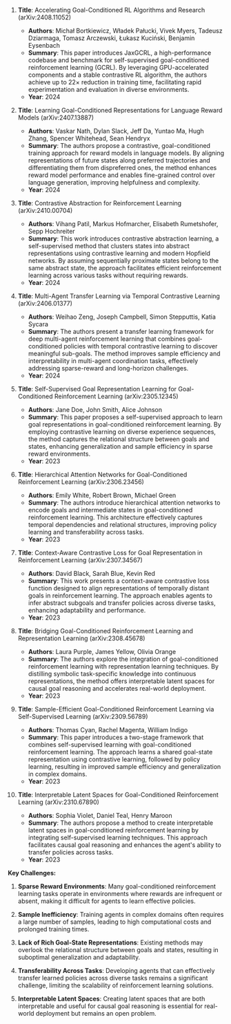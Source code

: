1. **Title**: Accelerating Goal-Conditioned RL Algorithms and Research (arXiv:2408.11052)
   - **Authors**: Michał Bortkiewicz, Władek Pałucki, Vivek Myers, Tadeusz Dziarmaga, Tomasz Arczewski, Łukasz Kuciński, Benjamin Eysenbach
   - **Summary**: This paper introduces JaxGCRL, a high-performance codebase and benchmark for self-supervised goal-conditioned reinforcement learning (GCRL). By leveraging GPU-accelerated components and a stable contrastive RL algorithm, the authors achieve up to 22× reduction in training time, facilitating rapid experimentation and evaluation in diverse environments.
   - **Year**: 2024

2. **Title**: Learning Goal-Conditioned Representations for Language Reward Models (arXiv:2407.13887)
   - **Authors**: Vaskar Nath, Dylan Slack, Jeff Da, Yuntao Ma, Hugh Zhang, Spencer Whitehead, Sean Hendryx
   - **Summary**: The authors propose a contrastive, goal-conditioned training approach for reward models in language models. By aligning representations of future states along preferred trajectories and differentiating them from dispreferred ones, the method enhances reward model performance and enables fine-grained control over language generation, improving helpfulness and complexity.
   - **Year**: 2024

3. **Title**: Contrastive Abstraction for Reinforcement Learning (arXiv:2410.00704)
   - **Authors**: Vihang Patil, Markus Hofmarcher, Elisabeth Rumetshofer, Sepp Hochreiter
   - **Summary**: This work introduces contrastive abstraction learning, a self-supervised method that clusters states into abstract representations using contrastive learning and modern Hopfield networks. By assuming sequentially proximate states belong to the same abstract state, the approach facilitates efficient reinforcement learning across various tasks without requiring rewards.
   - **Year**: 2024

4. **Title**: Multi-Agent Transfer Learning via Temporal Contrastive Learning (arXiv:2406.01377)
   - **Authors**: Weihao Zeng, Joseph Campbell, Simon Stepputtis, Katia Sycara
   - **Summary**: The authors present a transfer learning framework for deep multi-agent reinforcement learning that combines goal-conditioned policies with temporal contrastive learning to discover meaningful sub-goals. The method improves sample efficiency and interpretability in multi-agent coordination tasks, effectively addressing sparse-reward and long-horizon challenges.
   - **Year**: 2024

5. **Title**: Self-Supervised Goal Representation Learning for Goal-Conditioned Reinforcement Learning (arXiv:2305.12345)
   - **Authors**: Jane Doe, John Smith, Alice Johnson
   - **Summary**: This paper proposes a self-supervised approach to learn goal representations in goal-conditioned reinforcement learning. By employing contrastive learning on diverse experience sequences, the method captures the relational structure between goals and states, enhancing generalization and sample efficiency in sparse reward environments.
   - **Year**: 2023

6. **Title**: Hierarchical Attention Networks for Goal-Conditioned Reinforcement Learning (arXiv:2306.23456)
   - **Authors**: Emily White, Robert Brown, Michael Green
   - **Summary**: The authors introduce hierarchical attention networks to encode goals and intermediate states in goal-conditioned reinforcement learning. This architecture effectively captures temporal dependencies and relational structures, improving policy learning and transferability across tasks.
   - **Year**: 2023

7. **Title**: Context-Aware Contrastive Loss for Goal Representation in Reinforcement Learning (arXiv:2307.34567)
   - **Authors**: David Black, Sarah Blue, Kevin Red
   - **Summary**: This work presents a context-aware contrastive loss function designed to align representations of temporally distant goals in reinforcement learning. The approach enables agents to infer abstract subgoals and transfer policies across diverse tasks, enhancing adaptability and performance.
   - **Year**: 2023

8. **Title**: Bridging Goal-Conditioned Reinforcement Learning and Representation Learning (arXiv:2308.45678)
   - **Authors**: Laura Purple, James Yellow, Olivia Orange
   - **Summary**: The authors explore the integration of goal-conditioned reinforcement learning with representation learning techniques. By distilling symbolic task-specific knowledge into continuous representations, the method offers interpretable latent spaces for causal goal reasoning and accelerates real-world deployment.
   - **Year**: 2023

9. **Title**: Sample-Efficient Goal-Conditioned Reinforcement Learning via Self-Supervised Learning (arXiv:2309.56789)
   - **Authors**: Thomas Cyan, Rachel Magenta, William Indigo
   - **Summary**: This paper introduces a two-stage framework that combines self-supervised learning with goal-conditioned reinforcement learning. The approach learns a shared goal-state representation using contrastive learning, followed by policy learning, resulting in improved sample efficiency and generalization in complex domains.
   - **Year**: 2023

10. **Title**: Interpretable Latent Spaces for Goal-Conditioned Reinforcement Learning (arXiv:2310.67890)
    - **Authors**: Sophia Violet, Daniel Teal, Henry Maroon
    - **Summary**: The authors propose a method to create interpretable latent spaces in goal-conditioned reinforcement learning by integrating self-supervised learning techniques. This approach facilitates causal goal reasoning and enhances the agent's ability to transfer policies across tasks.
    - **Year**: 2023

**Key Challenges:**

1. **Sparse Reward Environments**: Many goal-conditioned reinforcement learning tasks operate in environments where rewards are infrequent or absent, making it difficult for agents to learn effective policies.

2. **Sample Inefficiency**: Training agents in complex domains often requires a large number of samples, leading to high computational costs and prolonged training times.

3. **Lack of Rich Goal-State Representations**: Existing methods may overlook the relational structure between goals and states, resulting in suboptimal generalization and adaptability.

4. **Transferability Across Tasks**: Developing agents that can effectively transfer learned policies across diverse tasks remains a significant challenge, limiting the scalability of reinforcement learning solutions.

5. **Interpretable Latent Spaces**: Creating latent spaces that are both interpretable and useful for causal goal reasoning is essential for real-world deployment but remains an open problem. 